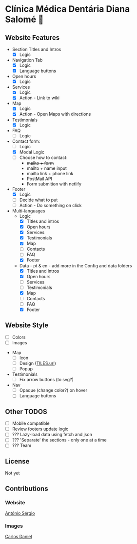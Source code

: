 # Clínica Médica Dentária Diana Salomé :tooth:

## Website Features

- Section Titles and Intros
  - [x] Logic
- Navigation Tab
  - [x] Logic
  - [x] Language buttons
- Open hours
  - [x] Logic
- Services
  - [x] Logic
  - [x] Action - Link to wiki
- Map
  - [x] Logic
  - [x] Action - Open Maps with directions
- Testimonials
  - [x] Logic
- FAQ
  - [ ] Logic
- Contact form:
  - [ ] Logic
  - [x] Modal Logic
  - [ ] Choose how to contact:
    - ~~mailto + form~~
    - mailto + name input
    - mailto link + phone link
    - PostMail API
    - Form submition with netlify
- Footer
  - [x] Logic
  - [ ] Decide what to put
  - [ ] Action - Do something on click
- Multi-languages
  - Logic
    - [x] Titles and intros
    - [x] Open hours
    - [x] Services
    - [x] Testimonials
    - [x] Map
    - [ ] Contacts
    - [ ] FAQ
    - [x] Footer
  - Data - pt & en - add more in the Config and data folders
    - [x] Titles and intros
    - [x] Open hours
    - [ ] Services
    - [ ] Testimonials
    - [x] Map
    - [ ] Contacts
    - [ ] FAQ
    - [x] Footer

## Website Style

- [ ] Colors
- [ ] Images
- Map
  - [ ] Icon
  - [ ] Design ([TILES.url](https://leaflet-extras.github.io/leaflet-providers/preview/*/))
  - [ ] Popup
- Testimonials
  - [ ] Fix arrow buttons (to svg?)
- Nav
  - [ ] Opaque (change color?) on hover
  - [ ] Language buttons

## Other TODOS

- [ ] Mobile compatible
- [ ] Review footers update logic
- [ ] ??? Lazy-load data using fetch and json
- [ ] ??? 'Separate' the sections - only one at a time
- [ ] ??? Team

## License

Not yet

## Contributions

### Website

[António Sérgio](https://github.com/AntonioSergioDM)

### Images

[Carlos Daniel](https://)
